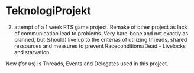 # TeknologiProjekt
2. attempt of a 1 week RTS game project.
Remake of other project as lack of communication lead to problems.
Very bare-bone and not exactly as planned, but (should) live up to the criterias of utilizing threads, shared ressources
and measures to prevent Raceconditions/Dead - Livelocks and starvation.

New (for us) is Threads, Events and Delegates used in this project.
